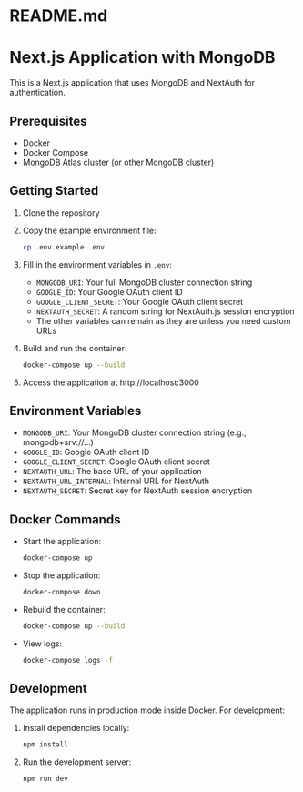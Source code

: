 # README.md

# Next.js Application with MongoDB

This is a Next.js application that uses MongoDB and NextAuth for authentication.

## Prerequisites

- Docker
- Docker Compose
- MongoDB Atlas cluster (or other MongoDB cluster)

## Getting Started

1. Clone the repository
2. Copy the example environment file:

   ```bash
   cp .env.example .env
   ```

3. Fill in the environment variables in `.env`:

   - `MONGODB_URI`: Your full MongoDB cluster connection string
   - `GOOGLE_ID`: Your Google OAuth client ID
   - `GOOGLE_CLIENT_SECRET`: Your Google OAuth client secret
   - `NEXTAUTH_SECRET`: A random string for NextAuth.js session encryption
   - The other variables can remain as they are unless you need custom URLs

4. Build and run the container:

   ```bash
   docker-compose up --build
   ```

5. Access the application at http://localhost:3000

## Environment Variables

- `MONGODB_URI`: Your MongoDB cluster connection string (e.g., mongodb+srv://...)
- `GOOGLE_ID`: Google OAuth client ID
- `GOOGLE_CLIENT_SECRET`: Google OAuth client secret
- `NEXTAUTH_URL`: The base URL of your application
- `NEXTAUTH_URL_INTERNAL`: Internal URL for NextAuth
- `NEXTAUTH_SECRET`: Secret key for NextAuth session encryption

## Docker Commands

- Start the application:

  ```bash
  docker-compose up
  ```

- Stop the application:

  ```bash
  docker-compose down
  ```

- Rebuild the container:

  ```bash
  docker-compose up --build
  ```

- View logs:
  ```bash
  docker-compose logs -f
  ```

## Development

The application runs in production mode inside Docker. For development:

1. Install dependencies locally:

   ```bash
   npm install
   ```

2. Run the development server:
   ```bash
   npm run dev
   ```
